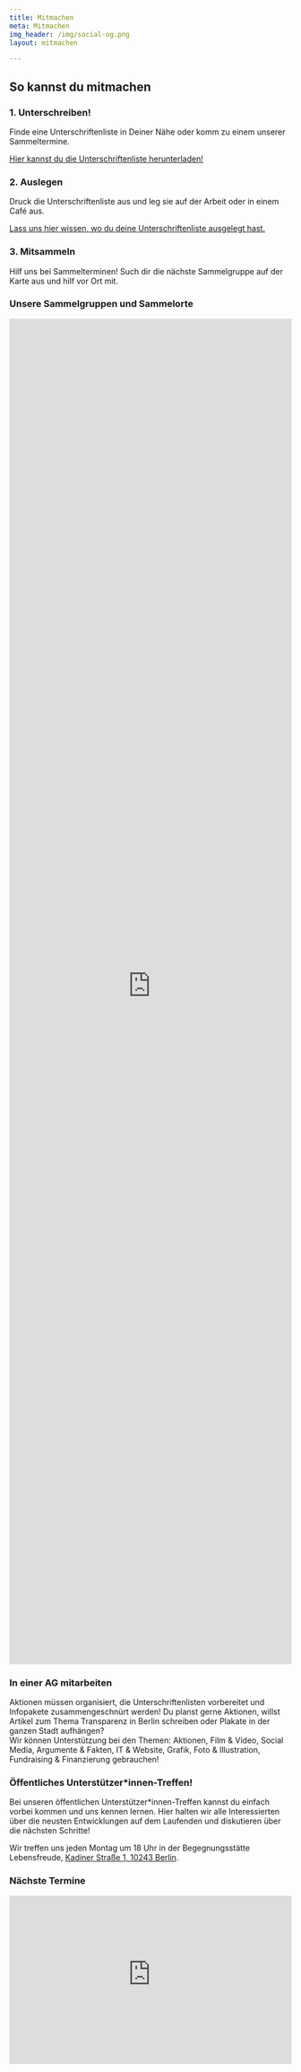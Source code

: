 ```yaml
---
title: Mitmachen
meta: Mitmachen
img_header: /img/social-og.png
layout: mitmachen

---
```

<div class="container">
  <div class="row mt-0 l__content">
    <div class="col-12 col-md-10">
      <h2>So kannst du mitmachen</h2>
    </div>
  </div>
  <div class="row mt-0 l__content">
    <div class="col-lg-4">
      <div class="mt-5">
        <h3>1. Unterschreiben! </h3>
        <p>
          Finde eine Unterschriftenliste in Deiner Nähe oder komm zu einem unserer Sammeltermine.
        </p>
        <p>
          <a href="/documents/Unterschriftenliste.pdf" target="_blank">
          Hier kannst du die Unterschriftenliste herunterladen!
          </a>
        </p>
      </div>
    </div>
    <div class="col-lg-4">
      <div class="mt-5">
        <h3>2. Auslegen</h3>
        <p>
          Druck die Unterschriftenliste aus und leg sie auf der Arbeit oder in einem Café aus.
        </p>
        <p>
          <a href="https://orga.volksentscheid-transparenz.de/sammelort/erstellen/">
            Lass uns hier wissen, wo du deine Unterschriftenliste ausgelegt hast.
          </a>
        </p>
      </div>
    </div>
    <div class="col-lg-4">
      <div class="mt-5">
        <h3>3. Mitsammeln</h3>
        <p>
          Hilf uns bei Sammelterminen! Such dir die nächste Sammelgruppe auf der Karte aus und hilf vor Ort mit. 
        </p>
      </div>
    </div>
  </div>
</div>

<div class="container mt-5">
  <div class="row mb-3 l__content">
    <div class="col">
      <h3>Unsere Sammelgruppen und Sammelorte</h3>
    </div>
  </div>
  <iframe src="https://karte.volksentscheid-transparenz.de/" style="width:100%; height: 60vh; border:0"></iframe>
</div>

<div id="treffen" class="container mt-5">
  <div class="row mt-0 l__content">
    <div class="col-md-6">
      <div class="mt-5">
        <h3>In einer AG mitarbeiten</h3>
        <p>
          Aktionen müssen organisiert, die Unterschriftenlisten vorbereitet und Infopakete zusammengeschnürt werden! Du planst gerne Aktionen, willst Artikel zum Thema Transparenz in Berlin schreiben oder Plakate in der ganzen Stadt aufhängen? 
          <br>
          Wir können Unterstützung bei den Themen: Aktionen, Film & Video, Social Media, Argumente & Fakten, IT & Website, Grafik, Foto & Illustration, Fundraising & Finanzierung gebrauchen!
        </p>
      </div>
    </div>
    <div class="col-md-6">
      <div class="mt-5">
        <h3>Öffentliches Unterstützer*innen-Treffen!</h3>
        <p>
          Bei unseren öffentlichen Unterstützer*innen-Treffen kannst du einfach vorbei kommen und uns kennen lernen. Hier halten wir alle Interessierten über die neusten Entwicklungen auf dem Laufenden und diskutieren über die nächsten Schritte! 
        </p>
        <p>
          Wir treffen uns jeden Montag um 18 Uhr in der Begegnungsstätte Lebensfreude, <a href="https://www.google.com/maps/place/Kadiner+Str.+1,+10243+Berlin/@52.5153929,13.4486122,17z/">Kadiner Straße 1, 10243 Berlin</a>.
        </p>
      </div>
    </div>
  </div>
</div>

<div class="container mt-5">
  <div class="row mt-0 l__content justify-content-center">
    <div class="col-md-8">
      <h3>Nächste Termine</h3>
      <iframe class="mt-3" id="iframe-termine" src="https://orga.volksentscheid-transparenz.de/termine/calendar/next/events/?iframe-termine" style="width:100%; height: 300px; border:0"></iframe>
    </div>
  </div>
</div>
      